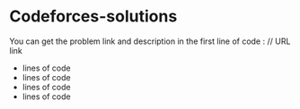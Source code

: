 # Codeforces-solutions
You can get the problem link and description in the first line of code :
 // URL link 
* lines of code 
* lines of code
* lines of code
* lines of code
